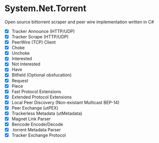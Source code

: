 System.Net.Torrent
==================

Open source bittorrent scraper and peer wire implementation written in C#

- [x] Tracker Announce (HTTP/UDP)
- [x] Tracker Scrape (HTTP/UDP)
- [x] PeerWire (TCP) Client
- [x] Choke
- [x] Unchoke
- [x] Interested
- [x] Not Interested
- [x] Have
- [x] Bitfield (Optional obsfucation)
- [x] Request
- [x] Piece
- [x] Fast Protocol Extensions
- [x] Extended Protocol Extensions
- [x] Local Peer Discovery (Non-existant Multicast BEP-14)
- [x] Peer Exchange (utPEX)
- [x] Trackerless Metadata (utMetadata)
- [x] Magnet Link Parser
- [x] Bencode Encode/Decode
- [x] .torrent Metadata Parser
- [x] Tracker Exchange Protocol
